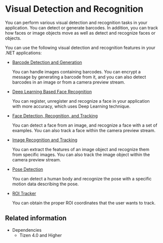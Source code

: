 # Visual Detection and Recognition


You can perform various visual detection and recognition tasks in your application. You can detect or generate barcodes. In addition, you can track how faces or image objects move as well as detect and recognize faces or objects.

You can use the following visual detection and recognition features in your .NET applications:

-   [Barcode Detection and Generation](image-barcode.md)

    You can handle images containing barcodes. You can encrypt a message by generating a barcode from it, and you can also detect barcodes in an image or from a camera preview stream.

-   [Deep Learning Based Face Recognition](face-recognition.md)

    You can register, unregister and recognize a face in your application with more accuracy, which uses Deep Learning technique.

-   [Face Detection, Recognition, and Tracking](face-detection.md)

    You can detect a face from an image, and recognize a face with a set of examples. You can also track a face within the camera preview stream.

-   [Image Recognition and Tracking](image-recognition.md)

    You can extract the features of an image object and recognize them from specific images. You can also track the image object within the camera preview stream.

-   [Pose Detection](pose-detection.md)

    You can detect a human body and recognize the pose with a specific motion data describing the pose.

-   [ROI Tracker](roi-tracker.md)

    You can obtain the proper ROI coordinates that the user wants to track.

## Related information
* Dependencies
  -   Tizen 4.0 and Higher
